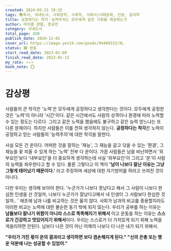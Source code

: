 ```yaml
---
created: 2024-03-21 19:32
tags: 📚독서, 국내도서, 사회정치, 사회학, 사회사/사회문화, 인문, 윤리학
title: 공정하다는 착각：능력주의는 모두에게 같은 기회를 제공하는가
author: 마이클 샌델, 함규진
category: 국내도서
total_page: 420
publish_date: 2020-12-01
cover_url: https://image.yes24.com/goods/94489333/XL
status: 🟩 완료
start_read_date: 2023-01-09
finish_read_date: 2023-01-13
my_rate: ⭐⭐⭐
book_note: ⭕
---
```


# 감상평

사람들의 큰 착각은 '노력'은 모두에게 공정하다고 생각한다는 것이다. 모두에게 공정한 것은 '노력'이 아니라 '시간'이다. 같은 시간에서도 사람의 성격이나 환경에 따라 노력할 수 있는 정도는 다르다. 그리고 같은 노력을 했음에도 불구하고 같은 능력 얻느냐는 또 다른 문제이다. 하지만 사람들은 이를 전혀 생각하지 않는다. **공정하다는 착각**은 노력이 공정하고 믿는 사람들의 '능력주의'에 대한 착각을 말한다.

사실 모든 건 운이다. 어떠한 것을 잘하는 '재능', 그 재능을 갈고 닦을 수 있는 '환경', 그 재능을 꽃 피울 수 있게 하는 '노력' 전부 다 운이다. 가끔 사람들은 남을 비난하면서 '외부요인'보다 '내부요인'을 더 중요하게 생각하는데 사실 '외부요인'이 그리고 '운'이 사람의 능력을 좌우한다고 할 수 있다. 물론 그렇다고 이 책이 **'남이 나보다 잘난 이유는 그냥 그렇게 태어났기 때문이다.'** 라고 주장하며 세상에 대한 자기방어를 하라고 쓰여진 것이 아니다. 

다만 우리는 생각해 보아야 한다. '누군가가 나보다 못났다고 해서 그 사람이 나보다 한심한 인생을  산 것일까, 나보다 누군가가 잘났다고해서 내 인생이 그 사람보다 한심한 것일까.. ' 애초에 남과 나를 비교하는 것은 옳지 않다. 사회가 남과의 비교를 종용할지라도 이러한 비교는 노력에 대한 불순한 동기 밖에 되지 않는다. 우리가 공부를 하는 이유는 **남들보다 잘나기 위함이 아니라 스스로 똑똑해지기 위해서** 이고 운동을 하는 이유는 **스스로가 건강하고 멋있어지기 위해서**이다. 우리는 스스로가 더 가치있게 되기 위해 노력을 게을리하면 안된다. 남보다 나은 것이 아닌 어제의 나보다 더 나은 내가 되기 위해서.

**"우리가 가진 몫이 운의 결과라고 생각하면 보다 겸손해지게 된다."**
**"신의 은총 또는 행운 덕분에 나는 성공할 수 있었어."**

